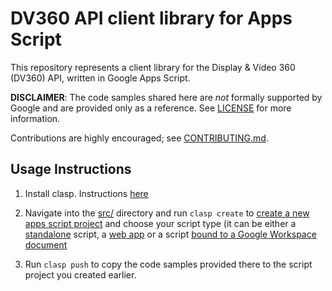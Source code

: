 # DV360 API client library for Apps Script

This repository represents a client library for the Display & Video 360 (DV360)
API, written in Google Apps Script.

**DISCLAIMER**: The code samples shared here are _not_ formally supported
by Google and are provided only as a reference. See [LICENSE](../../LICENSE)
for more information.

Contributions are highly encouraged; see
[CONTRIBUTING.md](../../CONTRIBUTING.md).

## Usage Instructions

1. Install clasp. Instructions [here](https://developers.google.com/apps-script/guides/clasp#installation)

2. Navigate into the [src/](src) directory and run `clasp create` to
   [create a new apps script project](https://developers.google.com/apps-script/guides/clasp#create_a_new_apps_script_project)
   and choose your script type (it can be either a
   [standalone](https://developers.google.com/apps-script/guides/standalone)
   script, a [web app](https://developers.google.com/apps-script/guides/web) or
   a script [bound to a Google Workspace document](https://developers.google.com/apps-script/guides/bound)

3. Run `clasp push` to copy the code samples provided there to the script
   project you created earlier.

